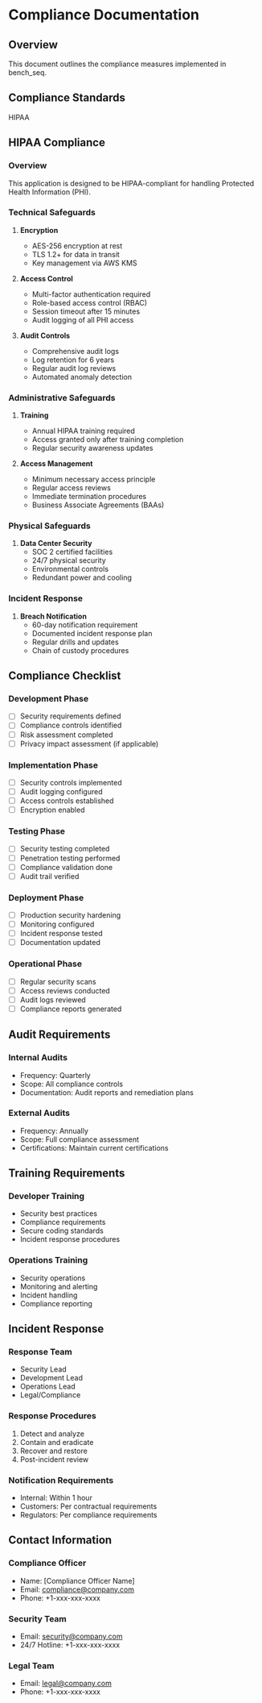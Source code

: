 # Compliance Documentation

## Overview
This document outlines the compliance measures implemented in bench_seq.

## Compliance Standards
HIPAA

## HIPAA Compliance

### Overview
This application is designed to be HIPAA-compliant for handling Protected Health Information (PHI).

### Technical Safeguards
1. **Encryption**
   - AES-256 encryption at rest
   - TLS 1.2+ for data in transit
   - Key management via AWS KMS

2. **Access Control**
   - Multi-factor authentication required
   - Role-based access control (RBAC)
   - Session timeout after 15 minutes
   - Audit logging of all PHI access

3. **Audit Controls**
   - Comprehensive audit logs
   - Log retention for 6 years
   - Regular audit log reviews
   - Automated anomaly detection

### Administrative Safeguards
1. **Training**
   - Annual HIPAA training required
   - Access granted only after training completion
   - Regular security awareness updates

2. **Access Management**
   - Minimum necessary access principle
   - Regular access reviews
   - Immediate termination procedures
   - Business Associate Agreements (BAAs)

### Physical Safeguards
1. **Data Center Security**
   - SOC 2 certified facilities
   - 24/7 physical security
   - Environmental controls
   - Redundant power and cooling

### Incident Response
1. **Breach Notification**
   - 60-day notification requirement
   - Documented incident response plan
   - Regular drills and updates
   - Chain of custody procedures

## Compliance Checklist

### Development Phase
- [ ] Security requirements defined
- [ ] Compliance controls identified
- [ ] Risk assessment completed
- [ ] Privacy impact assessment (if applicable)

### Implementation Phase
- [ ] Security controls implemented
- [ ] Audit logging configured
- [ ] Access controls established
- [ ] Encryption enabled

### Testing Phase
- [ ] Security testing completed
- [ ] Penetration testing performed
- [ ] Compliance validation done
- [ ] Audit trail verified

### Deployment Phase
- [ ] Production security hardening
- [ ] Monitoring configured
- [ ] Incident response tested
- [ ] Documentation updated

### Operational Phase
- [ ] Regular security scans
- [ ] Access reviews conducted
- [ ] Audit logs reviewed
- [ ] Compliance reports generated

## Audit Requirements

### Internal Audits
- Frequency: Quarterly
- Scope: All compliance controls
- Documentation: Audit reports and remediation plans

### External Audits
- Frequency: Annually
- Scope: Full compliance assessment
- Certifications: Maintain current certifications

## Training Requirements

### Developer Training
- Security best practices
- Compliance requirements
- Secure coding standards
- Incident response procedures

### Operations Training
- Security operations
- Monitoring and alerting
- Incident handling
- Compliance reporting

## Incident Response

### Response Team
- Security Lead
- Development Lead
- Operations Lead
- Legal/Compliance

### Response Procedures
1. Detect and analyze
2. Contain and eradicate
3. Recover and restore
4. Post-incident review

### Notification Requirements
- Internal: Within 1 hour
- Customers: Per contractual requirements
- Regulators: Per compliance requirements

## Contact Information

### Compliance Officer
- Name: [Compliance Officer Name]
- Email: compliance@company.com
- Phone: +1-xxx-xxx-xxxx

### Security Team
- Email: security@company.com
- 24/7 Hotline: +1-xxx-xxx-xxxx

### Legal Team
- Email: legal@company.com
- Phone: +1-xxx-xxx-xxxx
